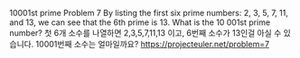 10001st prime
Problem 7
By listing the first six prime numbers: 2, 3, 5, 7, 11, and 13, we can see that the 6th prime is 13.
What is the 10 001st prime number?
첫 6개 소수를 나열하면 2,3,5,7,11,13 이고, 6번째 소수가 13인걸 아실 수 있습니다.
10001번째 소수는 얼마일까요?
https://projecteuler.net/problem=7